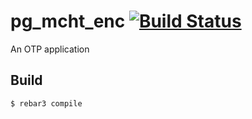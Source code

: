pg_mcht_enc [![Build Status](https://travis-ci.org/simonxu72/pg_mcht_enc.svg?branch=master)](https://travis-ci.org/simonxu72/pg_mcht_enc)
=====

An OTP application

Build
-----

    $ rebar3 compile
